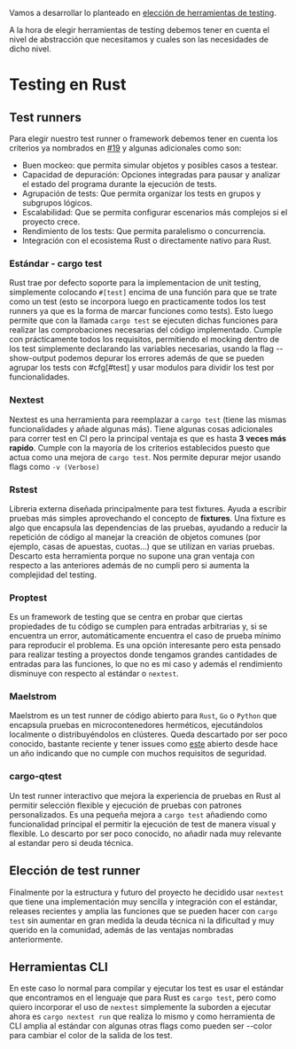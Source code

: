 Vamos a desarrollar lo planteado en [elección de herramientas de testing](https://github.com/MarioRgzLpz/ArbitrageBets/issues/19).

A la hora de elegir herramientas de testing debemos tener en cuenta el nivel de abstracción que necesitamos y cuales son las necesidades de dicho nivel.

# Testing en Rust

## Test runners

Para elegir nuestro test runner o framework debemos tener en cuenta los criterios ya nombrados en [#19](https://github.com/MarioRgzLpz/ArbitrageBets/issues/19) y algunas adicionales como son:

- Buen mockeo: que permita simular objetos y posibles casos a testear.
- Capacidad de depuración: Opciones integradas para pausar y analizar el estado del programa durante la ejecución de tests.
- Agrupación de tests: Que permita organizar los tests en grupos y subgrupos lógicos.
- Escalabilidad: Que se permita configurar escenarios más complejos si el proyecto crece.
- Rendimiento de los tests: Que permita paralelismo o concurrencia.
- Integración con el ecosistema Rust o directamente nativo para Rust.

### Estándar - cargo test

Rust trae por defecto soporte para la implementacion de unit testing, simplemente colocando `#[test]` encima de una función para que se trate como un test (esto se incorpora luego en practicamente todos los test runners ya que es la forma de marcar funciones como tests). Esto luego permite que con la llamada `cargo test` se ejecuten dichas funciones para realizar las comprobaciones necesarias del código implementado. Cumple con prácticamente todos los requisitos, permitiendo el mocking dentro de los test simplemente declarando las variables necesarias, usando la flag --show-output podemos depurar los errores además de que se pueden agrupar los tests con #cfg[#test] y usar modulos para dividir los test por funcionalidades.


### Nextest

Nextest es una herramienta para reemplazar a `cargo test` (tiene las mismas funcionalidades y añade algunas más). Tiene algunas cosas adicionales para correr test en CI pero la principal ventaja es que es hasta **3 veces más rapido**. Cumple con la mayoría de los criterios establecidos puesto que actua como una mejora de `cargo test`. Nos permite depurar mejor usando flags como `-v (Verbose)`


### Rstest

Libreria externa diseñada principalmente para test fixtures. Ayuda a escribir pruebas más simples aprovechando el concepto de **fixtures**. Una fixture es algo que encapsula las dependencias de las pruebas, ayudando a reducir la repetición de código al manejar la creación de objetos comunes (por ejemplo, casas de apuestas, cuotas...) que se utilizan en varias pruebas. Descarto esta herramienta porque no supone una gran ventaja con respecto a las anteriores además de no cumpli pero si aumenta la complejidad del testing.


### Proptest
Es un framework de testing que se centra en probar que ciertas propiedades de tu código se cumplen para entradas arbitrarias y, si se encuentra un error, automáticamente encuentra el caso de prueba mínimo para reproducir el problema. Es una opción interesante pero esta pensado para realizar testing a proyectos donde tengamos grandes cantidades de entradas para las funciones, lo que no es mi caso y además el rendimiento disminuye con respecto al estándar o `nextest`.


### Maelstrom
Maelstrom es un test runner de código abierto para `Rust`, `Go` o `Python` que encapsula pruebas en microcontenedores herméticos, ejecutándolos localmente o distribuyéndolos en clústeres. Queda descartado por ser poco conocido, bastante reciente y tener issues como [este](https://github.com/maelstrom-software/maelstrom/issues/13) abierto desde hace un año indicando que no cumple con muchos requisitos de seguridad.


### cargo-qtest
Un test runner interactivo que mejora la experiencia de pruebas en Rust al permitir selección flexible y ejecución de pruebas con patrones personalizados. Es una pequeña mejora a `cargo test` añadiendo como funcionalidad principal el permitir la ejecución de test de manera visual y flexible. Lo descarto por ser poco conocido, no añadir nada muy relevante al estandar pero si deuda técnica.


## Elección de test runner

Finalmente por la estructura y futuro del proyecto he decidido usar `nextest` que tiene una implementación muy sencilla y integración con el estándar, releases recientes y amplia las funciones que se pueden hacer con `cargo test` sin aumentar en gran medida la deuda técnica ni la dificultad y muy querido en la comunidad, además de las ventajas nombradas anteriormente.

## Herramientas CLI

En este caso lo normal para compilar y ejecutar los test es usar el estándar que encontramos en el lenguaje que para Rust es `cargo test`, pero como quiero incorporar el uso de `nextest` simplemente la suborden a ejecutar ahora es `cargo nextest run` que realiza lo mismo y como herramienta de CLI amplia al estándar con algunas otras flags como pueden ser --color para cambiar el color de la salida de los test.